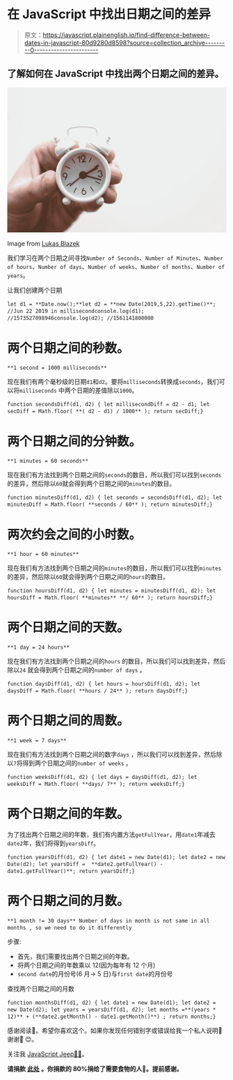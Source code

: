 # 在 JavaScript 中找出日期之间的差异

> 原文：<https://javascript.plainenglish.io/find-difference-between-dates-in-javascript-80d9280d8598?source=collection_archive---------0----------------------->

## 了解如何在 JavaScript 中找出两个日期之间的差异。

![](img/d770a5b96ff60453c45c9920c3c9c6ac.png)

Image from [Lukas Blazek](https://unsplash.com/@goumbik?utm_source=unsplash&utm_medium=referral&utm_content=creditCopyText)

我们学习在两个日期之间寻找`Number of Seconds`、`Number of Minutes`、`Number of hours`、`Number of days`、`Number of weeks`、`Number of months`、`Number of years`。

让我们创建两个日期

```
let d1 = **Date.now();**let d2 = **new Date(2019,5,22).getTime()**; //Jun 22 2019 in millisecondconsole.log(d1); //1573527098946console.log(d2); //1561141800000
```

# **两个日期之间的秒数。**

```
**1 second = 1000 milliseconds**
```

现在我们有两个毫秒级的日期`d1`和`d2`。要将`milliseconds`转换成`seconds`，我们可以将`milliseconds` 中两个日期的差值除以`1000`。

```
function secondsDiff(d1, d2) { let millisecondDiff = d2 - d1; let secDiff = Math.floor( **( d2 - d1) / 1000** ); return secDiff;}
```

# 两个日期之间的分钟数。

```
**1 minutes = 60 seconds**
```

现在我们有方法找到两个日期之间的`seconds`的数目，所以我们可以找到`seconds`的差异，然后除以`60`就会得到两个日期之间的`minutes`的数目。

```
function minutesDiff(d1, d2) { let seconds = secondsDiff(d1, d2); let minutesDiff = Math.floor( **seconds / 60** ); return minutesDiff;}
```

# 两次约会之间的小时数。

```
**1 hour = 60 minutes**
```

现在我们有方法找到两个日期之间的`minutes`的数目，所以我们可以找到`minutes` 的差异，然后除以`60`就会得到两个日期之间的`hours`的数目。

```
function hoursDiff(d1, d2) { let minutes = minutesDiff(d1, d2); let hoursDiff = Math.floor( **minutes** **/ 60** ); return hoursDiff;}
```

# 两个日期之间的天数。

```
**1 day = 24 hours** 
```

现在我们有方法找到两个日期之间的`hours` 的数目，所以我们可以找到差异，然后除以`24` 就会得到两个日期之间的`number of days` 。

```
function daysDiff(d1, d2) { let hours = hoursDiff(d1, d2); let daysDiff = Math.floor( **hours / 24** ); return daysDiff;}
```

# 两个日期之间的周数。

```
**1 week = 7 days**
```

现在我们有方法找到两个日期之间的数字`days` ，所以我们可以找到差异，然后除以`7`将得到两个日期之间的`number of weeks` 。

```
function weeksDiff(d1, d2) { let days = daysDiff(d1, d2); let weeksDiff = Math.floor( **days/ 7** ); return weeksDiff;}
```

# 两个日期之间的年数。

为了找出两个日期之间的年数，我们有内置方法`getFullYear`，用`date1`年减去`date2`年，我们将得到`yearsDiff`。

```
function yearsDiff(d1, d2) { let date1 = new Date(d1); let date2 = new Date(d2); let yearsDiff =  **date2.getFullYear() - date1.getFullYear()**; return yearsDiff;}
```

# 两个日期之间的月数。

```
**1 month != 30 days** Number of days in month is not same in all months , so we need to do it differently
```

步骤:

*   首先，我们需要找出两个日期之间的年数。
*   将两个日期之间的年数乘以 12(因为每年有 12 个月)
*   `second date`的月份号(6 月→ 5 日)与`first date`的月份号

查找两个日期之间的月数

```
function monthsDiff(d1, d2) { let date1 = new Date(d1); let date2 = new Date(d2); let years = yearsDiff(d1, d2); let months =**(years * 12)** + (**date2.getMonth() - date1.getMonth()**) ; return months;}
```

感谢阅读📖。希望你喜欢这个。如果你发现任何错别字或错误给我一个私人说明📝谢谢🙏 😊。

关注我 [JavaScript Jeep🚙💨](https://medium.com/u/f9ffc26e7e69?source=post_page-----98efbae5e8aa----------------------)。

**请捐款** [**此处**](https://www.paypal.com/paypalme2/jagathishSaravanan) **。你捐款的 80%捐给了需要食物的人🥘。提前感谢。**
